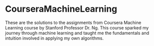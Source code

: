 # CourseraMachineLearning

These are the solutions to the assignments from Coursera Machine Learning course by Stanford Professor Dr. Ng. This course sparked my journey through machine learning and taught me the fundamentals and intuition involved in applying my own algorithms.
